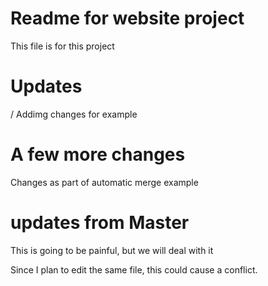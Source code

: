 # Readme for website project

This file is for this project

# Updates

/ Addimg changes for example

# A few more changes

Changes as part of automatic merge example

# updates from Master

This is going to be painful, but we will deal with it

Since I plan to edit the same file, this could cause a conflict.
